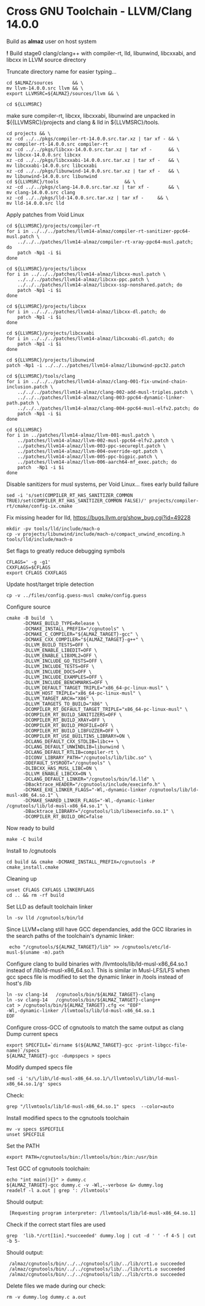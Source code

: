 # Cross GNU Toolchain - LLVM/Clang 14.0.0
Build as **almaz** user on host system

**!** Build stage0 clang/clang++ with compiler-rt, lld, libunwind, libcxxabi, and libcxx in LLVM source directory

Truncate directory name for easier typing... 
```
cd $ALMAZ/sources       && \
mv llvm-14.0.0.src llvm && \
export LLVMSRC=${ALMAZ}/sources/llvm && \

cd ${LLVMSRC}
```
make sure compiler-rt, libcxx, libcxxabi, libunwind are unpacked in ${{LLVMSRC}/projects and clang & lld in ${LLVMSRC}/tools.
```
cd projects && \
xz -cd ../../pkgs/compiler-rt-14.0.0.src.tar.xz | tar xf - && \
mv compiler-rt-14.0.0.src compiler-rt           	   
xz -cd ../../pkgs/libcxx-14.0.0.src.tar.xz | tar xf -	   && \
mv libcxx-14.0.0.src libcxx                     	   
xz -cd ../../pkgs/libcxxabi-14.0.0.src.tar.xz | tar xf -   && \
mv libcxxabi-14.0.0.src libcxxabi 			   
xz -cd ../../pkgs/libunwind-14.0.0.src.tar.xz | tar xf -   && \
mv libunwind-14.0.0.src libunwind               	   
cd ${LLVMSRC}/tools 					   && \
xz -cd ../../pkgs/clang-14.0.0.src.tar.xz | tar xf -	   && \
mv clang-14.0.0.src clang				   
xz -cd ../../pkgs/lld-14.0.0.src.tar.xz | tar xf - 	   && \
mv lld-14.0.0.src lld
```
Apply patches from Void Linux
```
cd ${LLVMSRC}/projects/compiler-rt
for i in ../../../patches/llvm14-almaz/compiler-rt-sanitizer-ppc64-musl.patch \
	../../../patches/llvm14-almaz/compiler-rt-xray-ppc64-musl.patch; do
	patch -Np1 -i $i 
done
```
```
cd ${LLVMSRC}/projects/libcxx
for i in ../../../patches/llvm14-almaz/libcxx-musl.patch \
	../../../patches/llvm14-almaz/libcxx-ppc.patch \
	../../../patches/llvm14-almaz/libcxx-ssp-nonshared.patch; do
	patch -Np1 -i $i 
done
```
```
cd ${LLVMSRC}/projects/libcxx
for i in ../../../patches/llvm14-almaz/libcxx-dl.patch; do
	patch -Np1 -i $i
done
```
```
cd ${LLVMSRC}/projects/libcxxabi
for i in ../../../patches/llvm14-almaz/libcxxabi-dl.patch; do
	patch -Np1 -i $i
done
```
```
cd ${LLVMSRC}/projects/libunwind
patch -Np1 -i ../../../patches/llvm14-almaz/libunwind-ppc32.patch
```
```
cd ${LLVMSRC}/tools/clang
for i in ../../../patches/llvm14-almaz/clang-001-fix-unwind-chain-inclusion.patch \
	../../../patches/llvm14-almaz/clang-002-add-musl-triples.patch \
	../../../patches/llvm14-almaz/clang-003-ppc64-dynamic-linker-path.patch \
 	../../../patches/llvm14-almaz/clang-004-ppc64-musl-elfv2.patch; do
	patch -Np1 -i $i
done
```
```
cd ${LLVMSRC}
for i in ../patches/llvm14-almaz/llvm-001-musl.patch \
	../patches/llvm14-almaz/llvm-002-musl-ppc64-elfv2.patch \
	../patches/llvm14-almaz/llvm-003-ppc-secureplt.patch \
	../patches/llvm14-almaz/llvm-004-override-opt.patch \
	../patches/llvm14-almaz/llvm-005-ppc-bigpic.patch \
	../patches/llvm14-almaz/llvm-006-aarch64-mf_exec.patch; do
	patch  -Np1 -i $i
done
```

Disable sanitizers for musl systems, per Void Linux... fixes early build failure
```
sed -i 's/set(COMPILER_RT_HAS_SANITIZER_COMMON TRUE)/set(COMPILER_RT_HAS_SANITIZER_COMMON FALSE)/' projects/compiler-rt/cmake/config-ix.cmake
```
Fix missing header for lld, https://bugs.llvm.org/show_bug.cgi?id=49228
```
mkdir -pv tools/lld/include/mach-o
cp -v projects/libunwind/include/mach-o/compact_unwind_encoding.h tools/lld/include/mach-o
```
Set flags to greatly reduce debugging symbols
```
CFLAGS=' -g -g1'
CXXFLAGS=$CFLAGS 
export CFLAGS CXXFLAGS
```
Update host/target triple detection
```
cp -v ../files/config.guess-musl cmake/config.guess
```
Configure source
```
cmake -B build  \
      -DCMAKE_BUILD_TYPE=Release \
      -DCMAKE_INSTALL_PREFIX="/cgnutools" \
      -DCMAKE_C_COMPILER="${ALMAZ_TARGET}-gcc" \
      -DCMAKE_CXX_COMPILER="${ALMAZ_TARGET}-g++" \
      -DLLVM_BUILD_TESTS=OFF \
      -DLLVM_ENABLE_LIBEDIT=OFF \
      -DLLVM_ENABLE_LIBXML2=OFF \
      -DLLVM_INCLUDE_GO_TESTS=OFF \
      -DLLVM_INCLUDE_TESTS=OFF \
      -DLLVM_INCLUDE_DOCS=OFF \
      -DLLVM_INCLUDE_EXAMPLES=OFF \
      -DLLVM_INCLUDE_BENCHMARKS=OFF \
      -DLLVM_DEFAULT_TARGET_TRIPLE="x86_64-pc-linux-musl" \
      -DLLVM_HOST_TRIPLE="x86_64-pc-linux-musl" \
      -DLLVM_TARGET_ARCH="X86" \
      -DLLVM_TARGETS_TO_BUILD="X86" \
      -DCOMPILER_RT_DEFAULT_TARGET_TRIPLE="x86_64-pc-linux-musl" \
      -DCOMPILER_RT_BUILD_SANITIZERS=OFF \
      -DCOMPILER_RT_BUILD_XRAY=OFF \
      -DCOMPILER_RT_BUILD_PROFILE=OFF \
      -DCOMPILER_RT_BUILD_LIBFUZZER=OFF \
      -DCOMPILER_RT_USE_BUILTINS_LIBRARY=ON \
      -DCLANG_DEFAULT_CXX_STDLIB=libc++ \
      -DCLANG_DEFAULT_UNWINDLIB=libunwind \
      -DCLANG_DEFAULT_RTLIB=compiler-rt \
      -DICONV_LIBRARY_PATH="/cgnutools/lib/libc.so" \
      -DDEFAULT_SYSROOT="/cgnutools" \
      -DLIBCXX_HAS_MUSL_LIBC=ON \
      -DLLVM_ENABLE_LIBCXX=ON \
      -DCLANG_DEFAULT_LINKER="/cgnutools/bin/ld.lld" \
      -DBacktrace_HEADER="/cgnutools/include/execinfo.h" \
      -DCMAKE_EXE_LINKER_FLAGS="-Wl,-dynamic-linker /cgnutools/lib/ld-musl-x86_64.so.1" \
      -DCMAKE_SHARED_LINKER_FLAGS="-Wl,-dynamic-linker /cgnutools/lib/ld-musl-x86_64.so.1" \
      -DBacktrace_LIBRARY="/cgnutools/lib/libexecinfo.so.1" \
      -DCOMPILER_RT_BUILD_ORC=false
```
Now ready to build
```
make -C build 
```
Install to /cgnutools
```
cd build && cmake -DCMAKE_INSTALL_PREFIX=/cgnutools -P cmake_install.cmake
```
Cleaning up
```
unset CFLAGS CXFLAGS LINKERFLAGS
cd .. && rm -rf build
```
Set LLD as default toolchain linker
```
ln -sv lld /cgnutools/bin/ld
```
Since LLVM+clang still have GCC dependancies, add the GCC libraries in the search paths of the toolchain's dynamic linker:
```
 echo "/cgnutools/${ALMAZ_TARGET}/lib" >> /cgnutools/etc/ld-musl-$(uname -m).path
```
Configure clang to build binaries with /llvmtools/lib/ld-musl-x86_64.so.1 instead of /lib/ld-musl-x86_64.so.1. This is similar in Musl-LFS/LFS when gcc specs file is modified to set the dynamic linker in /tools instead of host's /lib
```
ln -sv clang-14   /cgnutools/bin/${ALMAZ_TARGET}-clang
ln -sv clang-14   /cgnutools/bin/${ALMAZ_TARGET}-clang++
cat > /cgnutools/bin/${ALMAZ_TARGET}.cfg << "EOF"
-Wl,-dynamic-linker /llvmtools/lib/ld-musl-x86_64.so.1
EOF
```
Configure cross-GCC of cgnutools to match the same output as clang
Dump current specs 
```
export SPECFILE=`dirname $(${ALMAZ_TARGET}-gcc -print-libgcc-file-name)`/specs
${ALMAZ_TARGET}-gcc -dumpspecs > specs
```
Modify dumped specs file 
```
sed -i 's/\/lib\/ld-musl-x86_64.so.1/\/llvmtools\/lib\/ld-musl-x86_64.so.1/g' specs
```
Check:
```
grep "/llvmtools/lib/ld-musl-x86_64.so.1" specs  --color=auto
```
Install modified specs to the cgnutools toolchain
```
mv -v specs $SPECFILE
unset SPECFILE
```
Set the PATH
```
export PATH=/cgnutools/bin:/llvmtools/bin:/bin:/usr/bin
```
Test GCC of cgnutools toolchain:
```
echo "int main(){}" > dummy.c
${ALMAZ_TARGET}-gcc dummy.c -v -Wl,--verbose &> dummy.log
readelf -l a.out | grep ': /llvmtools'
```
Should output:
```
 [Requesting program interpreter: /llvmtools/lib/ld-musl-x86_64.so.1]
```
Check if the correct start files are used
```
grep  'lib.*/crt[1in].*succeeded' dummy.log | cut -d ' ' -f 4-5 | cut -b 5-
```
Should output:
```
 /almaz/cgnutools/bin/../../cgnutools/lib/../lib/crt1.o succeeded
 /almaz/cgnutools/bin/../../cgnutools/lib/../lib/crti.o succeeded
 /almaz/cgnutools/bin/../../cgnutools/lib/../lib/crtn.o succeeded
```
Delete files we made during our check:
```
rm -v dummy.log dummy.c a.out
```
